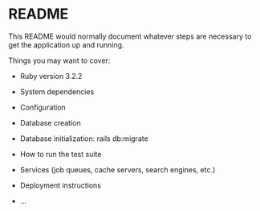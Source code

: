 # README

This README would normally document whatever steps are necessary to get the
application up and running.

Things you may want to cover:

* Ruby version 3.2.2

* System dependencies

* Configuration

* Database creation

* Database initialization: rails db:migrate

* How to run the test suite

* Services (job queues, cache servers, search engines, etc.)

* Deployment instructions

* ...
